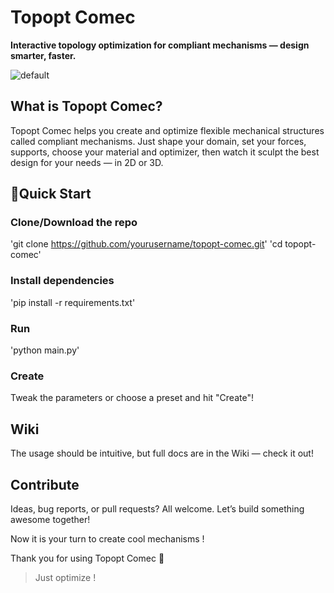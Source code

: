 Topopt Comec
============

**Interactive topology optimization for compliant mechanisms — design smarter, faster.**

![default](https://user-images.githubusercontent.com/52052772/139711327-5e9393f3-7dc1-4785-b9c7-20748fd9e566.png)

## What is Topopt Comec?

Topopt Comec helps you create and optimize flexible mechanical structures called compliant mechanisms.
Just shape your domain, set your forces, supports, choose your material and optimizer, then watch it sculpt the best design for your needs — in 2D or 3D.

## 🚀Quick Start
### Clone/Download the repo
'git clone https://github.com/yourusername/topopt-comec.git'
'cd topopt-comec'
### Install dependencies
'pip install -r requirements.txt'
### Run
'python main.py'
### Create
Tweak the parameters or choose a preset and hit "Create"!

## Wiki
The usage should be intuitive, but full docs are in the Wiki — check it out!

## Contribute
Ideas, bug reports, or pull requests? All welcome. Let’s build something awesome together!

Now it is your turn to create cool mechanisms !

Thank you for using Topopt Comec 🙂

> Just optimize !
